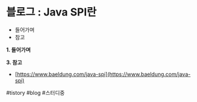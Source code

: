 # 블로그 : Java SPI란
* 들어가며
* 참고

**1. 들어가며**

**3. 참고**

* [https://www.baeldung.com/java-spi](https://www.baeldung.com/java-spi)

#tistory #blog #스터디중